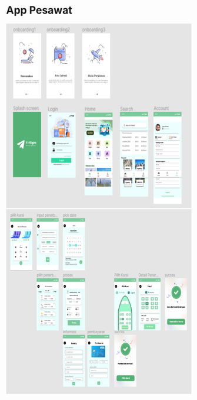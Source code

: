 <h1>App Pesawat</h1>

<img src="https://github.com/mhaidar10/figma/blob/main/app%20pesawat/doc/doc1.png" alt="figma" width="700" height="500"/> </a> <a href="https://flutter.dev" target="_blank" rel="noreferrer">
<img src="https://github.com/mhaidar10/figma/blob/main/app%20pesawat/doc/doc2.png" alt="figma" width="700" height="500"/> </a> <a href="https://flutter.dev" target="_blank" rel="noreferrer">
